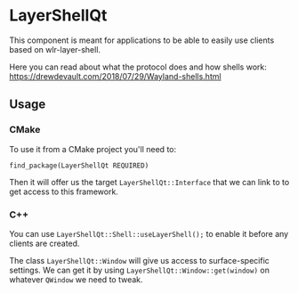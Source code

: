 # LayerShellQt

This component is meant for applications to be able to easily use clients based on wlr-layer-shell.

Here you can read about what the protocol does and how shells work:
https://drewdevault.com/2018/07/29/Wayland-shells.html

## Usage

### CMake

To use it from a CMake project you'll need to:
```
find_package(LayerShellQt REQUIRED)
```

Then it will offer us the target `LayerShellQt::Interface` that we can link to to get access to this framework.

### C++

You can use `LayerShellQt::Shell::useLayerShell();` to enable it before any clients are created.

The class `LayerShellQt::Window` will give us access to surface-specific settings. We can get it by using `LayerShellQt::Window::get(window)` on whatever `QWindow` we need to tweak.
